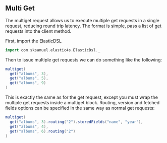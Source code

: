 ## Multi Get

The multiget request allows us to execute multiple get requests in a single request, reducing round trip latency.
The format is simple, pass a list of [get](get.md) requests into the client method.

First, import the ElasticDSL

```scala
import com.sksamuel.elastic4s.ElasticDsl._
```

Then to issue multiple get requests we can do something like the following:

```scala
multiget(
  get("albums", 3),
  get("albums", 5),
  get("albums", 9)
)
```

This is exactly the same as for the get request, except you must wrap the multiple get requests inside a multiget
block. Routing, version and fetched fields options can be specified in the same way as normal get requests:

```scala
multiget(
  get("albums", 3).routing("2").storedFields("name", "year"),
  get("albums", 4),
  get("albums", 6).routing("2")
)
```
